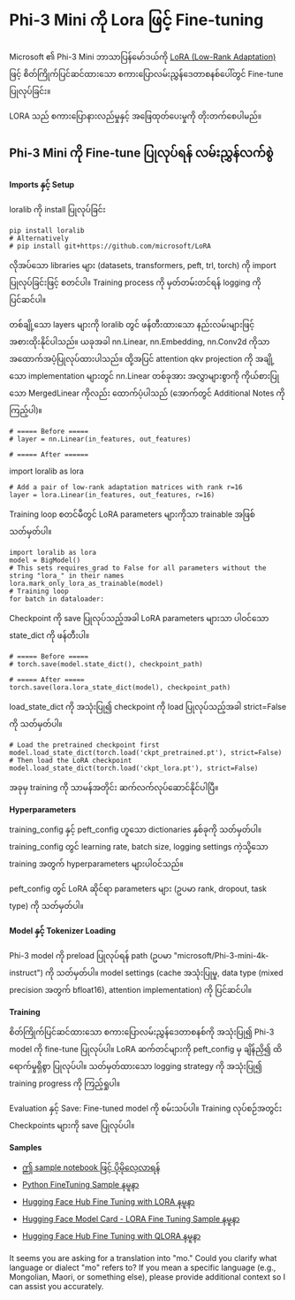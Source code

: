 # **Phi-3 Mini ကို Lora ဖြင့် Fine-tuning**

Microsoft ၏ Phi-3 Mini ဘာသာပြန်မော်ဒယ်ကို [LoRA (Low-Rank Adaptation)](https://github.com/microsoft/LoRA?WT.mc_id=aiml-138114-kinfeylo) ဖြင့် စိတ်ကြိုက်ပြင်ဆင်ထားသော စကားပြောလမ်းညွှန်ဒေတာစနစ်ပေါ်တွင် Fine-tune ပြုလုပ်ခြင်း။

LORA သည် စကားပြောနားလည်မှုနှင့် အဖြေထုတ်ပေးမှုကို တိုးတက်စေပါမည်။

## Phi-3 Mini ကို Fine-tune ပြုလုပ်ရန် လမ်းညွှန်လက်စွဲ

**Imports နှင့် Setup**

loralib ကို install ပြုလုပ်ခြင်း

```
pip install loralib
# Alternatively
# pip install git+https://github.com/microsoft/LoRA

```

လိုအပ်သော libraries များ (datasets, transformers, peft, trl, torch) ကို import ပြုလုပ်ခြင်းဖြင့် စတင်ပါ။
Training process ကို မှတ်တမ်းတင်ရန် logging ကို ပြင်ဆင်ပါ။

တစ်ချို့သော layers များကို loralib တွင် ဖန်တီးထားသော နည်းလမ်းများဖြင့် အစားထိုးနိုင်ပါသည်။ ယခုအခါ nn.Linear, nn.Embedding, nn.Conv2d ကိုသာ အထောက်အပံ့ပြုလုပ်ထားပါသည်။ ထို့အပြင် attention qkv projection ကို အချို့သော implementation များတွင် nn.Linear တစ်ခုအား အလွှာများစွာကို ကိုယ်စားပြုသော MergedLinear ကိုလည်း ထောက်ပံ့ပါသည် (အောက်တွင် Additional Notes ကိုကြည့်ပါ)။

```
# ===== Before =====
# layer = nn.Linear(in_features, out_features)
```

```
# ===== After ======
```

import loralib as lora

```
# Add a pair of low-rank adaptation matrices with rank r=16
layer = lora.Linear(in_features, out_features, r=16)
```

Training loop စတင်မီတွင် LoRA parameters များကိုသာ trainable အဖြစ် သတ်မှတ်ပါ။

```
import loralib as lora
model = BigModel()
# This sets requires_grad to False for all parameters without the string "lora_" in their names
lora.mark_only_lora_as_trainable(model)
# Training loop
for batch in dataloader:
```

Checkpoint ကို save ပြုလုပ်သည့်အခါ LoRA parameters များသာ ပါဝင်သော state_dict ကို ဖန်တီးပါ။

```
# ===== Before =====
# torch.save(model.state_dict(), checkpoint_path)
```
```
# ===== After =====
torch.save(lora.lora_state_dict(model), checkpoint_path)
```

load_state_dict ကို အသုံးပြု၍ checkpoint ကို load ပြုလုပ်သည့်အခါ strict=False ကို သတ်မှတ်ပါ။

```
# Load the pretrained checkpoint first
model.load_state_dict(torch.load('ckpt_pretrained.pt'), strict=False)
# Then load the LoRA checkpoint
model.load_state_dict(torch.load('ckpt_lora.pt'), strict=False)
```

အခုမှ training ကို သာမန်အတိုင်း ဆက်လက်လုပ်ဆောင်နိုင်ပါပြီ။

**Hyperparameters**

training_config နှင့် peft_config ဟူသော dictionaries နှစ်ခုကို သတ်မှတ်ပါ။ training_config တွင် learning rate, batch size, logging settings ကဲ့သို့သော training အတွက် hyperparameters များပါဝင်သည်။

peft_config တွင် LoRA ဆိုင်ရာ parameters များ (ဥပမာ rank, dropout, task type) ကို သတ်မှတ်ပါ။

**Model နှင့် Tokenizer Loading**

Phi-3 model ကို preload ပြုလုပ်ရန် path (ဥပမာ "microsoft/Phi-3-mini-4k-instruct") ကို သတ်မှတ်ပါ။ model settings (cache အသုံးပြုမှု, data type (mixed precision အတွက် bfloat16), attention implementation) ကို ပြင်ဆင်ပါ။

**Training**

စိတ်ကြိုက်ပြင်ဆင်ထားသော စကားပြောလမ်းညွှန်ဒေတာစနစ်ကို အသုံးပြု၍ Phi-3 model ကို fine-tune ပြုလုပ်ပါ။ LoRA ဆက်တင်များကို peft_config မှ ချိန်ညှိ၍ ထိရောက်မှုရှိစွာ ပြုလုပ်ပါ။ သတ်မှတ်ထားသော logging strategy ကို အသုံးပြု၍ training progress ကို ကြည့်ရှုပါ။

Evaluation နှင့် Save: Fine-tuned model ကို စမ်းသပ်ပါ။
Training လုပ်စဉ်အတွင်း Checkpoints များကို save ပြုလုပ်ပါ။

**Samples**
- [ဤ sample notebook ဖြင့် ပိုမိုလေ့လာရန်](../../../../code/03.Finetuning/Phi_3_Inference_Finetuning.ipynb)
- [Python FineTuning Sample နမူနာ](../../../../code/03.Finetuning/FineTrainingScript.py)
- [Hugging Face Hub Fine Tuning with LORA နမူနာ](../../../../code/03.Finetuning/Phi-3-finetune-lora-python.ipynb)
- [Hugging Face Model Card - LORA Fine Tuning Sample နမူနာ](https://huggingface.co/microsoft/Phi-3-mini-4k-instruct/blob/main/sample_finetune.py)
- [Hugging Face Hub Fine Tuning with QLORA နမူနာ](../../../../code/03.Finetuning/Phi-3-finetune-qlora-python.ipynb)

It seems you are asking for a translation into "mo." Could you clarify what language or dialect "mo" refers to? If you mean a specific language (e.g., Mongolian, Maori, or something else), please provide additional context so I can assist you accurately.